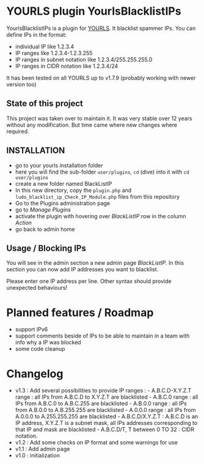 # YOURLS plugin YourlsBlacklistIPs

YourlsBlacklistIPs is a plugin for [YOURLS](https://yourls.org). It blacklist spammer IPs.
You can define IPs in the format:
- individual IP like 1.2.3.4
- IP ranges like 1.2.3.4-1.2.3.255
- IP ranges in subnet notation like 1.2.3.4/255.255.255.0
- IP ranges in CIDR notation like 1.2.3.4/24

It has been tested on all YOURLS up to v1.7.9 (probably working with newer version too)

## State of this project
This project was taken over to maintain it. It was very stable over 12 years without any modification. But time came where new changes where required.

## INSTALLATION

- go to your yourls installation folder
- here you will find the sub-folder `user/plugins`, `cd` (dive) into it with `cd user/plugins`
- create a new folder named BlackListIP
- In this new directory, copy the `plugin.php` and `ludo_blacklist_ip_Check_IP_Module.php` files from this repository
- Go to the Plugins administration page
- go to *Manage Plugins*
- activate the plugin with hovering over *BlackListIP* row in the column *Action*
- go back to admin home

## Usage / Blocking IPs

You will see in the admin section a new admin page *BlackListIP*. In this section you can now add IP addresses you want to blacklist.

Please enter one IP address per line. 
Other syntax should provide unexpected behaviours!

# Planned features / Roadmap
- support IPv6
- support comments beside of IPs to be able to maintain in a team with info why a IP was blocked
- some code cleanup

# Changelog
- v1.3 : Add several possibilities to provide IP ranges :
       - A.B.C.D-X.Y.Z.T range : all IPs from A.B.C.D to X.Y.Z.T are blacklisted
	   - A.B.C.0 range : all IPs from A.B.C.0 to A.B.C.255 are blacklisted
	   - A.B.0.0 range : all IPs from A.B.0.0 to A.B.255.255 are blacklisted
	   - A.0.0.0 range : all IPs from A.0.0.0 to A.255.255.255 are blacklisted
	   - A.B.C.D/X.Y.Z.T : A.B.C.D is an IP address, X.Y.Z.T is a subnet mask, all IPs addresses corresponding to that IP and mask are blacklisted
	   - A.B.C.D/T, T between 0 TO 32 : CIDR notation.
- v1.2 : Add some checks on IP format and some warnings for use
- v1.1 : Add admin page
- v1.0 : initialization
